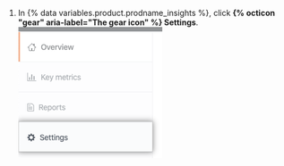 1. In {% data variables.product.prodname_insights %}, click **{% octicon "gear" aria-label="The gear icon" %} Settings**. ![Settings tab](/assets/images/help/insights/settings-tab.png)
